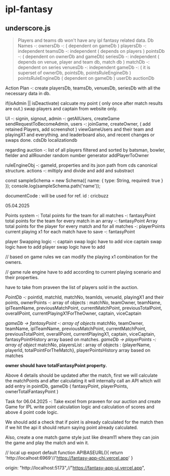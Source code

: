 # ipl-fantasy

## underscore.js

>Players and teams db won't have any ipl fantasy related data.
Db Names -:
ownersDb -: ( dependent on gameDb )
playersDb -: independent
teamsDb -: independent ( depends on players )
pointsDb -: ( dependent on ownerDb and gameDb)
seriesDb -: independent ( depends on venue, player and team db, match db )
matchDb -: dependent on series
venuesDb -: independent
gameDb -: ( it is superset of ownerDb, pointsDb, pointsRuleEngineDb )
pointsRuleEngineDb ( dependent on gameDb )
userDb
auctionDb

Action Plan -:
create playersDb, teamsDb, venuesDb, seriesDb with all the necessary data in db.


if(isAdmin || isDeactivate)
calcuate my point ( only once after match results are out.)
swap players and captain from website only.



UI -: 
signin, signout, 
admin -: getAllUsers, createGame
sendRequestToBecomeAdmin,
users -: joinGame, createOwner, ( add retained Players, add screenshot )
viewGameUsers and their team and playingX1 and everything.
and leaderboard also, and recent changes or swaps done.
cdsDb
localizationdb


regarding auction -: 
list of all players
filtered and sorted by batsman, bowler, fielder and allRounder
random number generator
addPlayerToOwner



ruleEngineObj -: gameId, 
properties and its json path from cds canonical structure.
actions -: miltiply and divide and add and substract


const sampleSchema = new Schema({ name: { type: String, required: true } });
console.log(sampleSchema.path('name'));


documentCode : will be used for ref.
id : cricbuzz

05.04.2025

Points system -: 
Total points for the team for all matches -: fantasyPoint
total points for the team for every match in an array -: fantasyPoint Array
total points for the player for every match and for all matches -: playerPoints
current playing x1 for each match have to save -: fantasyPoint


player Swapping logic -: 
captain swap logic have to add
vice captain swap logic have to add
player swap logic have to add

//
based on game rules we can modify the playing x1 combination for the owners.

// game rule engine have to add according to current playing scenario and their properties.

have to take from praveen the list of players sold in the auction.

*PointDb -:* 
pointId, matchId, matchNo, teamIds, venueId, playingX1 and their points, ownerPoints -: array of objects : matchNo, teamOwner, teamName, iplTeamName, previousMatchPoint, currentMatchPoint, previousTotalPoint, overallPoint, currentPlayingX1ForTheOwner, captain, viceCaptain

*gameDb -> fantasyPoint -: array of objects*
matchNo, teamOwner, teamName, iplTeamName, previousMatchPoint, currentMatchPoint, previousTotalPoint, overallPoint, currentPlayingX1, captain, viceCaptain, fantasyPointHistory array based on matches.
*gameDb -> playerPoints -: array of object*
matchNo, playersList : array of objects : {playerName, playerId, totalPointForTheMatch}, playerPointsHistory array based on matches

**owner should have totalFantasyPoint property.**

Above 4 details should be updated after the match, first we will calculate the matchPoints and after calculating it will internally call an API which will add entry in pointDb, gameDb ( fantasyPoint, playerPoints, ownerTotalFantasyPoint )

Task for 06.04.2025 -:
Take excel from praveen for our auction and create Game for IPL
write point calculation logic and calculation of scores and above 4 point code logic.

We should add a check that if point is already calculated for the match then if we hit the api it should return saying point already calculated.

Also, create a one match game style just like dream11 where they can join the game and play the match and win it.


// local up
export default function APIBASEURL(){
    return 'http://localhost:6969'//'https://fantasy-app-chi.vercel.app'
}

origin: "http://localhost:5173",//"https://fantasy-app-ui.vercel.app",
